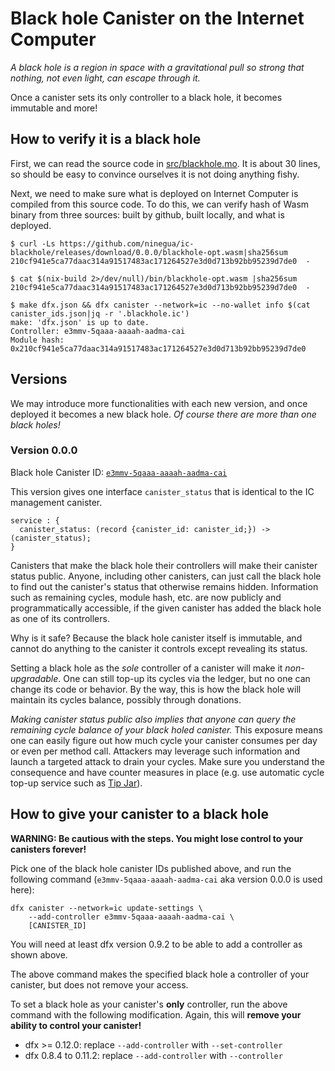 # Black hole Canister on the Internet Computer

*A black hole is a region in space with a gravitational pull so strong that nothing, not even light, can escape through it.*

Once a canister sets its only controller to a black hole, it becomes immutable and more!

## How to verify it is a black hole

First, we can read the source code in [src/blackhole.mo](https://github.com/ninegua/ic-blackhole/blob/main/src/blackhole.mo).
It is about 30 lines, so should be easy to convince ourselves it is not doing anything fishy.

Next, we need to make sure what is deployed on Internet Computer is compiled from this source code.
To do this, we can verify hash of Wasm binary from three sources: built by github, built locally, and what is deployed.

```
$ curl -Ls https://github.com/ninegua/ic-blackhole/releases/download/0.0.0/blackhole-opt.wasm|sha256sum
210cf941e5ca77daac314a91517483ac171264527e3d0d713b92bb95239d7de0  -

$ cat $(nix-build 2>/dev/null)/bin/blackhole-opt.wasm |sha256sum
210cf941e5ca77daac314a91517483ac171264527e3d0d713b92bb95239d7de0  -

$ make dfx.json && dfx canister --network=ic --no-wallet info $(cat canister_ids.json|jq -r '.blackhole.ic')
make: 'dfx.json' is up to date.
Controller: e3mmv-5qaaa-aaaah-aadma-cai
Module hash: 0x210cf941e5ca77daac314a91517483ac171264527e3d0d713b92bb95239d7de0
```

## Versions

We may introduce more functionalities with each new version, and once deployed it becomes a new black hole.
*Of course there are more than one black holes!*

### Version 0.0.0

Black hole Canister ID: [`e3mmv-5qaaa-aaaah-aadma-cai`](https://ic.rocks/principal/e3mmv-5qaaa-aaaah-aadma-cai)

This version gives one interface `canister_status` that is identical to the IC management canister.

```
service : {
  canister_status: (record {canister_id: canister_id;}) -> (canister_status);
}
```

Canisters that make the black hole their controllers will make their canister status public.
Anyone, including other canisters, can just call the black hole to find out the canister's status that otherwise remains hidden.
Information such as remaining cycles, module hash, etc. are now publicly and programmatically accessible, if the given canister has added the black hole as one of its controllers.

Why is it safe? Because the black hole canister itself is immutable, and cannot do anything to the canister it controls except revealing its status.

Setting a black hole as the *sole* controller of a canister will make it *non-upgradable*.
One can still top-up its cycles via the ledger, but no one can change its code or behavior.
By the way, this is how the black hole will maintain its cycles balance, possibly through donations.

*Making canister status public also implies that anyone can query the remaining cycle balance of your black holed canister.*
This exposure means one can easily figure out how much cycle your canister consumes per day or even per method call.
Attackers may leverage such information and launch a targeted attack to drain your cycles.
Make sure you understand the consequence and have counter measures in place (e.g. use automatic cycle top-up service such as [Tip Jar]).

## How to give your canister to a black hole

**WARNING: Be cautious with the steps. You might lose control to your canisters forever!**

Pick one of the black hole canister IDs published above, and run the following command (`e3mmv-5qaaa-aaaah-aadma-cai` aka version 0.0.0 is used here):

```
dfx canister --network=ic update-settings \
    --add-controller e3mmv-5qaaa-aaaah-aadma-cai \
    [CANISTER_ID]
```
You will need at least dfx version 0.9.2 to be able to add a controller as shown above.

The above command makes the specified black hole a controller of your canister, but does not remove your access.

To set a black hole as your canister's **only** controller, run the above command with the following modification.  Again, this will **remove your ability to control your canister!**
- dfx >= 0.12.0: replace `--add-controller` with `--set-controller`
- dfx 0.8.4 to 0.11.2: replace `--add-controller` with `--controller`

[dfx]: https://sdk.dfinity.org/docs/developers-guide/install-upgrade-remove
[ic-utils]: https://github.com/ninegua/ic-utils
[Tip Jar]: https://tipjar.rocks
